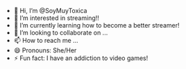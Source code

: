 - 👋 Hi, I’m @SoyMuyToxica
- 👀 I’m interested in streaming!!
- 🌱 I’m currently learning how to become a better streamer!
- 💞️ I’m looking to collaborate on ...
- 📫 How to reach me ...
- 😄 Pronouns: She/Her
- ⚡ Fun fact: I have an addiction to video games!

<!---
SoyMuyToxica/SoyMuyToxica is a ✨ special ✨ repository because its `README.md` (this file) appears on your GitHub profile.
You can click the Preview link to take a look at your changes.
--->
